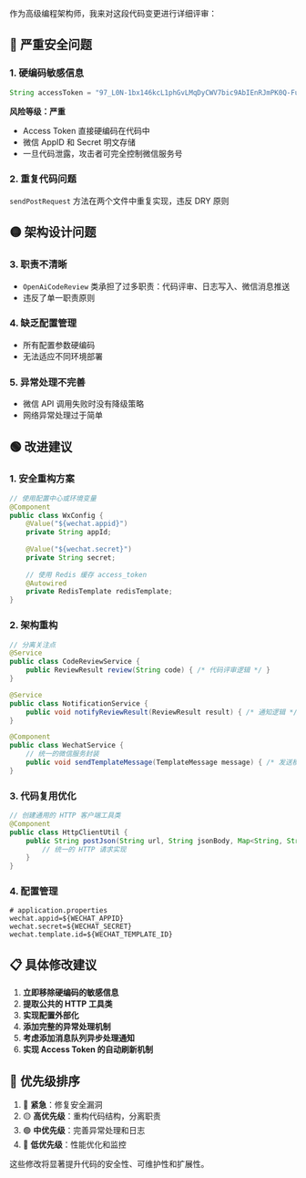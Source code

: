 作为高级编程架构师，我来对这段代码变更进行详细评审：

## 🔴 严重安全问题

### 1. 硬编码敏感信息
```java
String accessToken = "97_L0N-1bx146kcL1phGvLMqDyCWV7bic9AbIEnRJmPK0Q-Fux77iSIr6t7fXDf9Sqi0vQS8_7ua0SkNBvRSZTyjsOuM-NErmKxwYSOG1S3mr91vij30Fqh5mMZtxQXGPgAAAOXG";
```
**风险等级：严重**
- Access Token 直接硬编码在代码中
- 微信 AppID 和 Secret 明文存储
- 一旦代码泄露，攻击者可完全控制微信服务号

### 2. 重复代码问题
`sendPostRequest` 方法在两个文件中重复实现，违反 DRY 原则

## 🟡 架构设计问题

### 3. 职责不清晰
- `OpenAiCodeReview` 类承担了过多职责：代码评审、日志写入、微信消息推送
- 违反了单一职责原则

### 4. 缺乏配置管理
- 所有配置参数硬编码
- 无法适应不同环境部署

### 5. 异常处理不完善
- 微信 API 调用失败时没有降级策略
- 网络异常处理过于简单

## 🟢 改进建议

### 1. 安全重构方案
```java
// 使用配置中心或环境变量
@Component
public class WxConfig {
    @Value("${wechat.appid}")
    private String appId;
    
    @Value("${wechat.secret}") 
    private String secret;
    
    // 使用 Redis 缓存 access_token
    @Autowired
    private RedisTemplate redisTemplate;
}
```

### 2. 架构重构
```java
// 分离关注点
@Service
public class CodeReviewService {
    public ReviewResult review(String code) { /* 代码评审逻辑 */ }
}

@Service  
public class NotificationService {
    public void notifyReviewResult(ReviewResult result) { /* 通知逻辑 */ }
}

@Component
public class WechatService {
    // 统一的微信服务封装
    public void sendTemplateMessage(TemplateMessage message) { /* 发送模板消息 */ }
}
```

### 3. 代码复用优化
```java
// 创建通用的 HTTP 客户端工具类
@Component
public class HttpClientUtil {
    public String postJson(String url, String jsonBody, Map<String, String> headers) {
        // 统一的 HTTP 请求实现
    }
}
```

### 4. 配置管理
```properties
# application.properties
wechat.appid=${WECHAT_APPID}
wechat.secret=${WECHAT_SECRET}
wechat.template.id=${WECHAT_TEMPLATE_ID}
```

## 📋 具体修改建议

1. **立即移除硬编码的敏感信息**
2. **提取公共的 HTTP 工具类**
3. **实现配置外部化**
4. **添加完整的异常处理机制**
5. **考虑添加消息队列异步处理通知**
6. **实现 Access Token 的自动刷新机制**

## 🎯 优先级排序

1. 🔴 **紧急**：修复安全漏洞
2. 🟡 **高优先级**：重构代码结构，分离职责  
3. 🟢 **中优先级**：完善异常处理和日志
4. 🔵 **低优先级**：性能优化和监控

这些修改将显著提升代码的安全性、可维护性和扩展性。